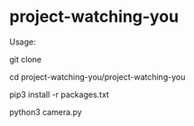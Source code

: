# project-watching-you
Usage: 

git clone

cd project-watching-you/project-watching-you

pip3 install -r packages.txt

python3 camera.py

